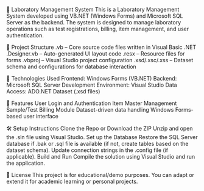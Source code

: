 🔬 Laboratory Management System
This is a Laboratory Management System developed using VB.NET (Windows Forms) and Microsoft SQL Server as the backend. The system is designed to manage laboratory operations such as test registrations, billing, item management, and user authentication.

📁 Project Structure
.vb – Core source code files written in Visual Basic .NET
.Designer.vb – Auto-generated UI layout code
.resx – Resource files for forms
.vbproj – Visual Studio project configuration
.xsd/.xsc/.xss – Dataset schema and configurations for database interaction

🧰 Technologies Used
Frontend: Windows Forms (VB.NET)
Backend: Microsoft SQL Server
Development Environment: Visual Studio
Data Access: ADO.NET Dataset (.xsd files)

🚀 Features
User Login and Authentication
Item Master Management
Sample/Test Billing Module
Dataset-driven data handling
Windows Forms-based user interface

🛠️ Setup Instructions
Clone the Repo or Download the ZIP
Unzip and open the .sln file using Visual Studio.
Set up the Database
Restore the SQL Server database if .bak or .sql file is available (if not, create tables based on the dataset schema).
Update connection strings in the .config file (if applicable).
Build and Run
Compile the solution using Visual Studio and run the application.

📄 License
This project is for educational/demo purposes. You can adapt or extend it for academic learning or personal projects.
